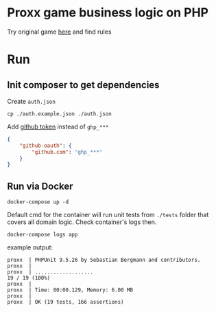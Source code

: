 # Proxx game business logic on PHP
Try original game [here](https://proxx.app/) and find rules

# Run
## Init composer to get dependencies

Create `auth.json`
```shell
cp ./auth.example.json ./auth.json
```

Add [github token](https://github.com/settings/tokens) instead of `ghp_***`
```json
{
    "github-oauth": {
        "github.com": "ghp_***"
    }
}

```

## Run via Docker
```shell
docker-compose up -d
```
Default cmd for the container will run unit tests from `./tests` folder that covers all domain logic.
Check container's logs then.

```shell
docker-compose logs app
```

example output:
```shell
proxx  | PHPUnit 9.5.26 by Sebastian Bergmann and contributors.
proxx  | 
proxx  | ...................                                               19 / 19 (100%)
proxx  | 
proxx  | Time: 00:00.129, Memory: 6.00 MB
proxx  | 
proxx  | OK (19 tests, 166 assertions)
```